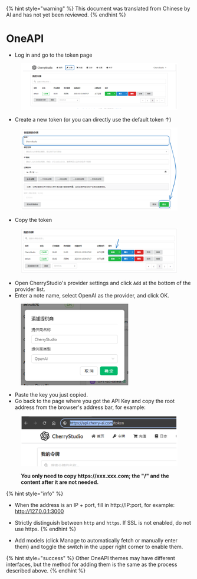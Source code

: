 
{% hint style="warning" %}
This document was translated from Chinese by AI and has not yet been reviewed.
{% endhint %}

# OneAPI

* Log in and go to the token page

<figure><img src="../../../.gitbook/assets/image (22).png" alt=""><figcaption></figcaption></figure>

* Create a new token (or you can directly use the default token ↑)

<figure><img src="../../../.gitbook/assets/image (19).png" alt="" width="563"><figcaption></figcaption></figure>

* Copy the token

<figure><img src="../../../.gitbook/assets/image (24).png" alt="" width="563"><figcaption></figcaption></figure>

* Open CherryStudio's provider settings and click `Add` at the bottom of the provider list.
* Enter a note name, select OpenAI as the provider, and click OK.

<figure><img src="../../../.gitbook/assets/image (25).png" alt="" width="291"><figcaption></figcaption></figure>

* Paste the key you just copied.
* Go back to the page where you got the API Key and copy the root address from the browser's address bar, for example:

<figure><img src="../../../.gitbook/assets/image (26).png" alt="" width="563"><figcaption><p><strong>You only need to copy https://xxx.xxx.com; the "/" and the content after it are not needed.</strong></p></figcaption></figure>

{% hint style="info" %}
* When the address is an IP + port, fill in http://IP:port, for example: http://127.0.0.1:3000
* Strictly distinguish between `http` and `https`. If SSL is not enabled, do not use https.
{% endhint %}

* Add models (click Manage to automatically fetch or manually enter them) and toggle the switch in the upper right corner to enable them.

{% hint style="success" %}
Other OneAPI themes may have different interfaces, but the method for adding them is the same as the process described above.
{% endhint %}